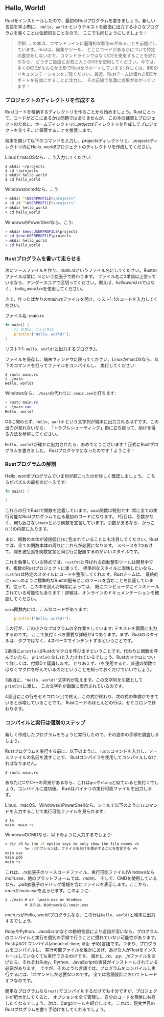 <!--
## Hello, World!
-->

## Hello, World!

<!--
Now that you’ve installed Rust, let’s write your first Rust program. It’s
traditional when learning a new language to write a little program that prints
the text `Hello, world!` to the screen, so we’ll do the same here!
-->

Rustをインストールしたので、最初のRustプログラムを書きましょう。新しい言語を学ぶ際に、
`Hello, world!`というテキストを画面に出力する小さなプログラムを書くことは伝統的なことなので、
ここでも同じようにしましょう！

<!--
> Note: This book assumes basic familiarity with the command line. Rust makes
> no specific demands about your editing or tooling or where your code lives, so
> if you prefer to use an integrated development environment (IDE) instead of
> the command line, feel free to use your favorite IDE. Many IDEs now have some
> degree of Rust support; check the IDE’s documentation for details. Recently,
> the Rust team has been focusing on enabling great IDE support, and progress
> has been made rapidly on that front!
-->

> 注釈: この本は、コマンドラインに基礎的な馴染みがあることを前提にしています。Rustは、編集やツール、
> どこにコードがあるかについて特定の要求をしないので、コマンドラインではなくIDEを使用することを好むのなら、
> どうぞご自由にお気に入りのIDEを使用してください。今では、多くのIDEがなんらかの形でRustをサポートしています;
> 詳しくは、IDEのドキュメンテーションをご覧ください。最近、Rustチームは優れたIDEサポートを有効にすることに注力し、
> その前線で急激に成果があがっています！

<!--
### Creating a Project Directory
-->

### プロジェクトのディレクトリを作成する

<!--
You’ll start by making a directory to store your Rust code. It doesn’t matter
to Rust where your code lives, but for the exercises and projects in this book,
we suggest making a *projects* directory in your home directory and keeping all
your projects there.
-->

Rustコードを格納するディレクトリを作ることから始めましょう。Rustにとって、コードがどこにあるかは問題ではありませんが、
この本の練習とプロジェクトのために、ホームディレクトリに*projects*ディレクトリを作成してプロジェクトを全てそこに保管することを推奨します。

<!--
Open a terminal and enter the following commands to make a *projects* directory
and a directory for the Hello, world! project within the *projects* directory.
-->

端末を開いて以下のコマンドを入力し、*projects*ディレクトリと、
*projects*ディレクトリ内にHello, world!プロジェクトのディレクトリを作成してください。

<!--
For Linux and macOS, enter this:
-->

LinuxとmacOSなら、こう入力してください:

```text
$ mkdir ~/projects
$ cd ~/projects
$ mkdir hello_world
$ cd hello_world
```

<!--
For Windows CMD, enter this:
-->

Windowsのcmdなら、こう:

```cmd
> mkdir "%USERPROFILE%\projects"
> cd /d "%USERPROFILE%\projects"
> mkdir hello_world
> cd hello_world
```

<!--
For Windows PowerShell, enter this:
-->

WindowsのPowerShellなら、こう:

```powershell
> mkdir $env:USERPROFILE\projects
> cd $env:USERPROFILE\projects
> mkdir hello_world
> cd hello_world
```

<!--
### Writing and Running a Rust Program
-->

### Rustプログラムを書いて走らせる

<!--
Next, make a new source file and call it *main.rs*. Rust files always end with
the *.rs* extension. If you’re using more than one word in your filename, use
an underscore to separate them. For example, use *hello_world.rs* rather than
*helloworld.rs*.
-->

次にソースファイルを作り、*main.rs*というファイル名にしてください。Rustのファイルは常に *.rs*という拡張子で終わります。
ファイル名に2単語以上使っているなら、アンダースコアで区切ってください。例えば、*helloworld.rs*ではなく、
*hello_world.rs*を使用してください。

<!--
Now open the *main.rs* file you just created and enter the code in Listing 1-1.
-->

さて、作ったばかりの*main.rs*ファイルを開き、リスト1-1のコードを入力してください。

<!--
<span class="filename">Filename: main.rs</span>
-->

<span class="filename">ファイル名: main.rs</span>

```rust
fn main() {
	// 世界よ、こんにちは
    println!("Hello, world!");
}
```

<!--
<span class="caption">Listing 1-1: A program that prints `Hello, world!`</span>
-->

<span class="caption">リスト1-1: `Hello, world!`と出力するプログラム</span>

<!--
Save the file and go back to your terminal window. On Linux or macOS, enter
the following commands to compile and run the file:
-->

ファイルを保存し、端末ウィンドウに戻ってください。LinuxかmacOSなら、以下のコマンドを打ってファイルをコンパイルし、
実行してください:

```text
$ rustc main.rs
$ ./main
Hello, world!
```

<!--
On Windows, enter the command `.\main.exe` instead of `./main`:
-->

Windowsなら、`./main`の代わりに`.\main.exe`と打ちます:

```powershell
> rustc main.rs
> .\main.exe
Hello, world!
```

<!--
Regardless of your operating system, the string `Hello, world!` should print to
the terminal. If you don’t see this output, refer back to the “Troubleshooting”
section for ways to get help.
-->

OSに関わらず、`Hello, world!`という文字列が端末に出力されるはずです。この出力が見れないなら、
「トラブルシューティング」節に立ち戻って、助けを得る方法を参照してください。

<!--
If `Hello, world!` did print, congratulations! You’ve officially written a Rust
program. That makes you a Rust programmer-welcome!
-->

`Hello, world!`が確かに出力されたら、おめでとうございます！正式にRustプログラムを書きました。
Rustプログラマになったのです！ようこそ！

<!--
### Anatomy of a Rust Program
-->

### Rustプログラムの解剖

<!--
Let’s review in detail what just happened in your Hello, world! program.
Here’s the first piece of the puzzle:
-->

Hello, world!プログラムでいま何が起こったのか詳しく確認しましょう。
こちらがパズルの最初のピースです:

```rust
fn main() {

}
```

<!--
These lines define a function in Rust. The `main` function is special: it is
always the first code that runs in every executable Rust program. The first
line declares a function named `main` that has no parameters and returns
nothing. If there were parameters, they would go inside the parentheses, `()`.
-->

これらの行でRustで関数を定義しています。`main`関数は特別です: 常に全ての実行可能なRustプログラムで走る最初のコードになります。
1行目は、引数がなく、何も返さない`main`という関数を宣言しています。引数があるなら、かっこ(`()`)の内部に入ります。

<!--
Also, note that the function body is wrapped in curly brackets, `{}`. Rust
requires these around all function bodies. It’s good style to place the opening
curly bracket on the same line as the function declaration, adding one space in
between.
-->

また、関数の本体が波括弧(`{}`)に包まれていることにも注目してください。Rustでは、全ての関数本体の周りにこれらが必要になります。
スペースを1つあけて、開き波括弧を関数宣言と同じ行に配置するのがいいスタイルです。

<!--
At the time of this writing, an automatic formatter tool called `rustfmt` is
under development. If you want to stick to a standard style across Rust
projects, `rustfmt` will format your code in a particular style. The Rust team
plans to eventually include this tool with the standard Rust distribution, like
`rustc`. So depending on when you read this book, it might already be installed
on your computer! Check the online documentation for more details.
-->

これを執筆している時点では、`rustfmt`と呼ばれる自動整形ツールは開発中です。複数のRustプロジェクトに渡って、
標準的なスタイルに固執したいなら、`rustfmt`は特定のスタイルにコードを整形してくれます。Rustチームは、
最終的に`rustc`のように標準的なRustの配布にこのツールを含むことを計画しています。従って、この本を読んだ時期によっては、
既にコンピュータにインストールされている可能性もあります！詳細は、オンラインのドキュメンテーションを確認してください。

<!--
Inside the `main` function is the following code:
-->

`main`関数内には、こんなコードがあります:

```rust
    println!("Hello, world!");
```

<!--
This line does all the work in this little program: it prints text to the
screen. There are four important details to notice here. First, Rust style is
to indent with four spaces, not a tab.
-->

この行が、この小さなプログラムの全作業をしています: テキストを画面に出力するのです。
ここで気付くべき重要な詳細が4つあります。まず、Rustのスタイルは、タブではなく、4スペースでインデントするということです。

<!--
Second, `println!` calls a Rust macro. If it called a function instead, it
would be entered as `println` (without the `!`). We’ll discuss Rust macros in
more detail in Appendix D. For now, you just need to know that using a `!`
means that you’re calling a macro instead of a normal function.
-->

2番目に`println!`はRustのマクロを呼び出すということです。代わりに関数を呼んでいたら、
`println`(`!`なし)と入力されているでしょう。Rustのマクロについて詳しくは、付録Dで議論します。
とりあえず、`!`を使用すると、普通の関数ではなくマクロを呼んでいるのだということを知っておくだけでいいでしょう。

<!--
Third, you see the `"Hello, world!"` string. We pass this string as an argument
to `println!`, and the string is printed to the screen.
-->

3番目に、`"Hello, world!"`文字列が見えます。この文字列を引数として`println!`に渡し、
この文字列が画面に表示されているのです。

<!--
Fourth, we end the line with a semicolon (`;`), which indicates that this
expression is over and the next one is ready to begin. Most lines of Rust code
end with a semicolon.
-->

4番目にこの行をセミコロン(`;`)で終え、この式が終わり、次の式の準備ができていると示唆していることです。
Rustコードのほとんどの行は、セミコロンで終わります。

<!--
### Compiling and Running Are Separate Steps
-->

### コンパイルと実行は個別のステップ

<!--
You’ve just run a newly created program, so let’s examine each step in the
process.
-->

新しく作成したプログラムをちょうど実行したので、その途中の手順を調査しましょう。

<!--
Before running a Rust program, you must compile it using the Rust compiler by
entering the `rustc` command and passing it the name of your source file, like
this:
-->

Rustプログラムを実行する前に、以下のように、`rustc`コマンドを入力し、ソースファイルの名前を渡すことで、
Rustコンパイラを使用してコンパイルしなければなりません。

```text
$ rustc main.rs
```

<!--
If you have a C or C++ background, you’ll notice that this is similar to `gcc`
or `clang`. After compiling successfully, Rust outputs a binary executable.
-->

あなたにCやC++の背景があるなら、これは`gcc`や`clang`と似ていると気付くでしょう。コンパイルに成功後、
Rustはバイナリの実行可能ファイルを出力します。

<!--
On Linux, macOS, and PowerShell on Windows, you can see the executable by
entering the `ls` command in your shell as follows:
-->

Linux、macOS、WindowsのPowerShellなら、シェルで以下のように`ls`コマンドを入力することで実行可能ファイルを見られます:

```text
$ ls
main  main.rs
```

<!--
With CMD on Windows, you would enter the following:
-->

WindowsのCMDなら、以下のように入力するでしょう:

```cmd
> dir /B %= the /B option says to only show the file names =%
         %= /Bオプションは、ファイル名だけを表示することを宣言する =%
main.exe
main.pdb
main.rs
```

<!--
This shows the source code file with the *.rs* extension, the executable file
(*main.exe* on Windows, but *main* on all other platforms), and, when using
CMD, a file containing debugging information with the *.pdb* extension. From
here, you run the *main* or *main.exe* file, like this:
-->

これは、*.rs*拡張子のソースコードファイル、実行可能ファイル(Windowsなら*main.exe*、他のプラットフォームでは、*main*)、
そして、CMDを使用しているなら、*.pdb*拡張子のデバッグ情報を含むファイルを表示します。ここから、
*main*か*main.exe*を走らせます。このように:

```text
$ ./main # or .\main.exe on Windows
         # または、Widnowsなら.\main.exe
```

<!--
If *main.rs* was your Hello, world! program, this line would print `Hello,
world!` to your terminal.
-->

*main.rs*がHello, world!プログラムなら、この行は`Hello, world!`と端末に出力するでしょう。

<!--
*.rb*がなぜかイタリックにならない
-->

<!--
If you’re more familiar with a dynamic language, such as Ruby, Python, or
JavaScript, you might not be used to compiling and running a program as
separate steps. Rust is an *ahead-of-time compiled* language, meaning you can
compile a program and give the executable to someone else, and they can run it
even without having Rust installed. If you give someone a *.rb*, *.py*, or
*.js* file, they need to have a Ruby, Python, or JavaScript implementation
installed (respectively). But in those languages, you only need one command to
compile and run your program. Everything is a trade-off in language design.
-->

RubyやPython、JavaScriptなどの動的言語により造詣が深いなら、プログラムのコンパイルと実行を個別の手順で行うことに慣れていない可能性があります。
Rustは*AOTコンパイル*(ahead-of-time; `訳注`: 予め)言語です。つまり、プログラムをコンパイルし、
実行可能ファイルを誰かにあげ、あげた人がRustをインストールしていなくても実行できるわけです。
誰かに *.rb*、*.py*、*.js*ファイルをあげたら、それぞれRuby、Python、JavaScriptの実装がインストールされている必要があります。
ですが、そのような言語では、プログラムをコンパイルし実行するには、1コマンドしか必要ないのです。
全ては言語設計においてトレードオフなのです。

<!--
Just compiling with `rustc` is fine for simple programs, but as your project
grows, you’ll want to manage all the options and make it easy to share your
code. Next, we’ll introduce you to the Cargo tool, which will help you write
real-world Rust programs.
-->

簡単なプログラムなら`rustc`でコンパイルするだけでも十分ですが、プロジェクトが肥大化してくると、
オプションを全て管理し、自分のコードを簡単に共有したくなるでしょう。次は、Cargoツールを紹介します。
これは、現実世界のRustプログラムを書く手助けをしてくれるでしょう。
